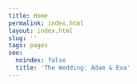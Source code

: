 ```yaml
---
title: Home
permalink: index.html
layout: index.html
slug: ''
tags: pages
seo:
  noindex: false
  title: 'The Wedding: Adam & Eva'
---
```



